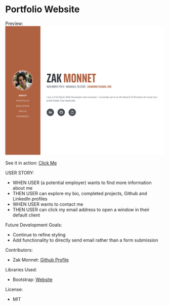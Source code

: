 # Portfolio Website

Preview:
![Preview of application](./assets/img/preview.png)

See it in action:
[Click Me](https://outoftune266.github.io/)

USER STORY:
- WHEN USER (a potential employer) wants to find more information about me
- THEN USER can explore my bio, completed projects, Github and LinkedIn profiles
- WHEN USER wants to contact me
- THEN USER can click my email address to open a window in their default client

Future Development Goals:
- Continue to refine styling
- Add functionality to directly send email rather than a form submission

Contributors:
- Zak Monnet:   [Github Profile](https://github.com/outoftune266)

Libraries Used:
- Bootstrap:   [Website](https://getbootstrap.com/)

License:
- MIT
